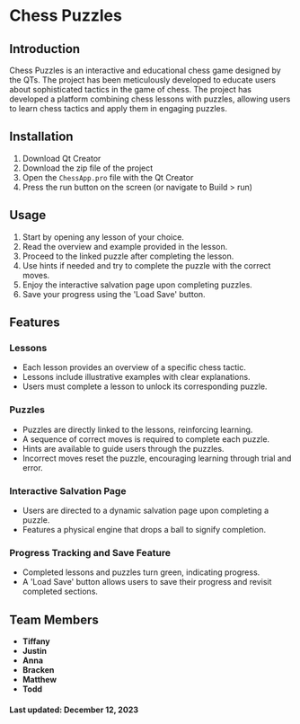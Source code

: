 # Chess Puzzles

## Introduction
Chess Puzzles is an interactive and educational chess game designed by the QTs. 
The project has been meticulously developed to educate users about sophisticated tactics in the game of chess.
The project has developed a platform combining chess lessons with puzzles, allowing users to learn chess tactics and apply them in engaging puzzles.

## Installation
1. Download Qt Creator
2. Download the zip file of the project
3. Open the `ChessApp.pro` file with the Qt Creator
4. Press the run button on the screen (or navigate to Build > run)

## Usage
1. Start by opening any lesson of your choice.
2. Read the overview and example provided in the lesson.
3. Proceed to the linked puzzle after completing the lesson.
4. Use hints if needed and try to complete the puzzle with the correct moves.
5. Enjoy the interactive salvation page upon completing puzzles.
6. Save your progress using the 'Load Save' button.

## Features

### Lessons
- Each lesson provides an overview of a specific chess tactic.
- Lessons include illustrative examples with clear explanations.
- Users must complete a lesson to unlock its corresponding puzzle.

### Puzzles
- Puzzles are directly linked to the lessons, reinforcing learning.
- A sequence of correct moves is required to complete each puzzle.
- Hints are available to guide users through the puzzles.
- Incorrect moves reset the puzzle, encouraging learning through trial and error.

### Interactive Salvation Page
- Users are directed to a dynamic salvation page upon completing a puzzle.
- Features a physical engine that drops a ball to signify completion.

### Progress Tracking and Save Feature
- Completed lessons and puzzles turn green, indicating progress.
- A 'Load Save' button allows users to save their progress and revisit completed sections.

## Team Members
- **Tiffany** 
- **Justin** 
- **Anna** 
- **Bracken** 
- **Matthew** 
- **Todd**

#### Last updated: December 12, 2023

